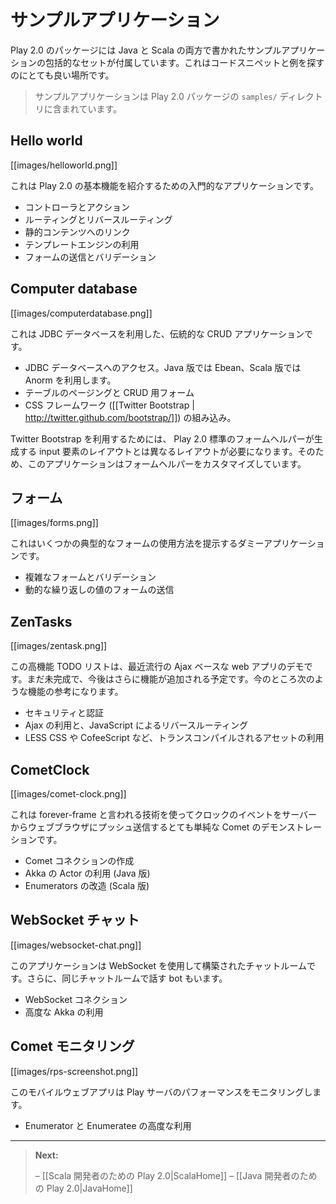 <!-- translated -->
<!--
# Sample applications
-->
# サンプルアプリケーション

<!--
The Play 2.0 package comes with a comprehensive set of sample applications written in both Java and Scala. This is a very good place to look for code snippets and examples.
-->
Play 2.0 のパッケージには Java と Scala の両方で書かれたサンプルアプリケーションの包括的なセットが付属しています。これはコードスニペットと例を探すのにとても良い場所です。

<!--
> The sample applications are available in the `samples/` directory of your Play installation.
-->
> サンプルアプリケーションは Play 2.0 パッケージの `samples/` ディレクトリに含まれています。

## Hello world

[[images/helloworld.png]]

<!--
This is a very basic application that demonstrates Play 2.0 fundamentals:
-->
これは Play 2.0 の基本機能を紹介するための入門的なアプリケーションです。

<!--
- Writing controllers and actions.
- Routing and reverse routing.
- Linking to public assets.
- Using the template engine.
- Handling forms with validation.
-->
- コントローラとアクション
- ルーティングとリバースルーティング
- 静的コンテンツへのリンク
- テンプレートエンジンの利用
- フォームの送信とバリデーション

## Computer database

[[images/computerdatabase.png]]

<!--
This is a classic CRUD application, backed by a JDBC database. It demonstrates:
-->
これは JDBC データベースを利用した、伝統的な CRUD アプリケーションです。

<!--
- accessing a JDBC database, using Ebean in Java and Anorm in Scala
- table pagination and CRUD forms
- integrating with a CSS framework ([[Twitter Bootstrap | http://twitter.github.com/bootstrap/]]).
-->
- JDBC データベースへのアクセス。Java 版では Ebean、Scala 版では Anorm を利用します。
- テーブルのページングと CRUD 用フォーム
- CSS フレームワーク ([[Twitter Bootstrap | http://twitter.github.com/bootstrap/]]) の組み込み。

<!--
Twitter Bootstrap requires a different form layout to the default layout provided by the Play 2.0 form helper, so this application also provides an example of integrating a custom form input constructor.
-->
Twitter Bootstrap を利用するためには、 Play 2.0 標準のフォームヘルパーが生成する input 要素のレイアウトとは異なるレイアウトが必要になります。そのため、このアプリケーションはフォームヘルパーをカスタマイズしています。

<!--
## Forms
-->
## フォーム

[[images/forms.png]]

<!--
This is a dummy application presenting several typical form usages. It demonstrates:
-->
これはいくつかの典型的なフォームの使用方法を提示するダミーアプリケーションです。 

<!--
- writing complex forms with validation
- handling forms with dynamically repeated values.
-->
- 複雑なフォームとバリデーション
- 動的な繰り返しの値のフォームの送信

## ZenTasks

[[images/zentask.png]]

<!--
This advanced todo list demonstrates a modern Ajax-based web application. This is a work in progress, and we plan to add features in the future releases. For now you can check it out to learn how to:
-->
この高機能 TODO リストは、最近流行の Ajax ベースな web アプリのデモです。まだ未完成で、今後はさらに機能が追加される予定です。今のところ次のような機能の参考になります。

<!--
- integrate authentication and security
- use Ajax and JavaScript reverse routing
- integrate with compiled assets - LESS CSS and CoffeeScript.
-->
- セキュリティと認証
- Ajax の利用と、JavaScript によるリバースルーティング
- LESS CSS や CofeeScript など、トランスコンパイルされるアセットの利用

## CometClock

[[images/comet-clock.png]]

<!--
This a very simple Comet demonstration pushing clock events from the server to the Web browser using a the forever-frame technique. It demonstrates how to:
-->
これは forever-frame と言われる技術を使ってクロックのイベントをサーバーからウェブブラウザにプッシュ送信するとても単純な Comet のデモンストレーションです。

<!--
- create a Comet connection
- use Akka actors (in the Java version)
- write custom Enumerators (in the Scala version).
-->
- Comet コネクションの作成
- Akka の Actor の利用 (Java 版)
- Enumerators の改造 (Scala 版)

<!--
## WebSocket chat
-->
## WebSocket チャット

[[images/websocket-chat.png]]

<!--
This application is a chat room, built using WebSockets. Additionally, there is a bot used that talks in the same chat room. It demonstrates:
-->
このアプリケーションは WebSocket を使用して構築されたチャットルームです。さらに、同じチャットルームで話す bot もいます。

<!--
- WebSocket connections
- advanced Akka usage.
-->
- WebSocket コネクション
- 高度な Akka の利用

<!--
## Comet monitoring
-->
## Comet モニタリング

[[images/rps-screenshot.png]]

<!--
This mobile web application monitors Play server performance. It demonstrates:
-->
このモバイルウェブアプリは Play サーバのパフォーマンスをモニタリングします。

<!--
- advanced usage of Enumerators and Enumeratees.
-->
- Enumerator と Enumeratee の高度な利用

----

<!--
> **Next:** 
>
> – [[Play 2.0 for Scala developers | ScalaHome]]
> – [[Play 2.0 for Java developers | JavaHome]]
-->
> **Next:**
>
> – [[Scala 開発者のための Play 2.0|ScalaHome]]
> – [[Java 開発者のための Play 2.0|JavaHome]]